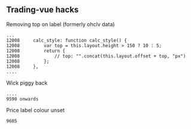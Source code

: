 ## Trading-vue hacks

Removing top on label (formerly ohclv data)

    ...
    12008     calc_style: function calc_style() {
    12008         var top = this.layout.height > 150 ? 10 : 5;
    12008         return {
    12008             // top: "".concat(this.layout.offset + top, "px")
    12008         };
    12008     },
    ....


Wick piggy back

    ....
    9590 onwards


Price label colour unset

    9605
